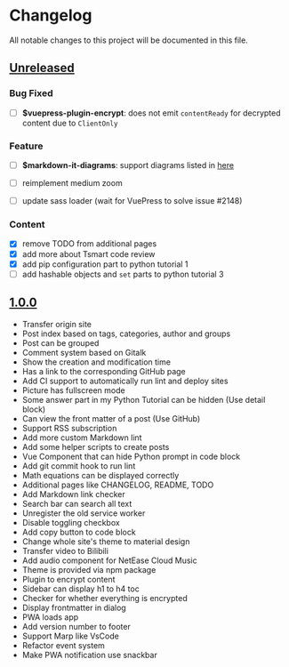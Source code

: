 # Changelog

All notable changes to this project will be documented in this file.

## [Unreleased]

### Bug Fixed

- [ ] **$vuepress-plugin-encrypt**: does not emit `contentReady` for decrypted content due to  `ClientOnly`

### Feature

- [ ] **$markdown-it-diagrams**: support diagrams listed in [here](https://shd101wyy.github.io/markdown-preview-enhanced/#/diagrams)
- [ ] reimplement medium zoom
- [ ] update sass loader (wait for VuePress to solve issue #2148)


### Content

- [x] remove TODO from additional pages
- [x] add more about Tsmart code review
- [x] add pip configuration part to python tutorial 1
- [ ] add hashable objects and `set` parts to python tutorial 3

## [1.0.0]

- Transfer origin site
- Post index based on tags, categories, author and groups
- Post can be grouped
- Comment system based on Gitalk
- Show the creation and modification time
- Has a link to the corresponding GitHub page
- Add CI support to automatically run lint and deploy sites
- Picture has fullscreen mode
- Some answer part in my Python Tutorial can be hidden (Use detail block)
- Can view the front matter of a post (Use GitHub)
- Support RSS subscription
- Add more custom Markdown lint
- Add some helper scripts to create posts
- Vue Component that can hide Python prompt in code block
- Add git commit hook to run lint
- Math equations can be displayed correctly
- Additional pages like CHANGELOG, README, TODO
- Add Markdown link checker
- Search bar can search all text
- Unregister the old service worker
- Disable toggling checkbox
- Add copy button to code block
- Change whole site's theme to material design
- Transfer video to Bilibili
- Add audio component for NetEase Cloud Music
- Theme is provided via npm package
- Plugin to encrypt content
- Sidebar can display h1 to h4 toc
- Checker for whether everything is encrypted
- Display frontmatter in dialog
- PWA loads app
- Add version number to footer
- Support Marp like VsCode
- Refactor event system
- Make PWA notification use snackbar

[Unreleased]: https://github.com/sunziping2016/oak-tree-house/compare/v1.0.0...HEAD
[1.0.0]: https://github.com/sunziping2016/oak-tree-house/releases/tag/v1.0.0
